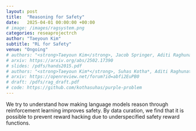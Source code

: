 ```yaml
---
layout: post
title:  "Reasoning for Safety"
date:   2025-04-01 00:00:00 +00:00
# image: /images/ragsystem.png
categories: reseaprojectrch
author: "Taeyoun Kim"
subtitle: "RL for Safety"
venue: "Ongoing"
# authors: "<strong>Taeyoun Kim</strong>, Jacob Springer, Aditi Raghunathan, Maarten Sap"
# arxiv: https://arxiv.org/abs/2502.17390
# slides: /pdfs/hands2015.pdf
# authors: "<strong>Taeyoun Kim*</strong>, Suhas Kotha*, Aditi Raghunathan"
# arxiv: https://openreview.net/forum?id=abfi2EuPB0
# draft: /pdfs/rag_draft.pdf
# code: https://github.com/kothasuhas/purple-problem
---
```


We try to understand how making language models reason through reinforcement learning improves safety. By data curation, we find that it is possible to prevent reward hacking due to underspecified safety reward functions.